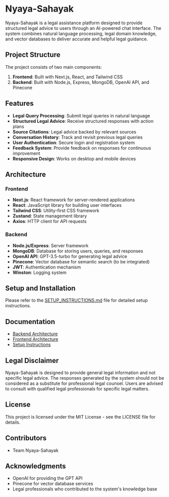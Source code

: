 # Nyaya-Sahayak

Nyaya-Sahayak is a legal assistance platform designed to provide structured legal advice to users through an AI-powered chat interface. The system combines natural language processing, legal domain knowledge, and vector databases to deliver accurate and helpful legal guidance.

## Project Structure

The project consists of two main components:

1. **Frontend**: Built with Next.js, React, and Tailwind CSS
2. **Backend**: Built with Node.js, Express, MongoDB, OpenAI API, and Pinecone

## Features

- **Legal Query Processing**: Submit legal queries in natural language
- **Structured Legal Advice**: Receive structured responses with action plans
- **Source Citations**: Legal advice backed by relevant sources
- **Conversation History**: Track and revisit previous legal queries
- **User Authentication**: Secure login and registration system
- **Feedback System**: Provide feedback on responses for continuous improvement
- **Responsive Design**: Works on desktop and mobile devices

## Architecture

### Frontend

- **Next.js**: React framework for server-rendered applications
- **React**: JavaScript library for building user interfaces
- **Tailwind CSS**: Utility-first CSS framework
- **Zustand**: State management library
- **Axios**: HTTP client for API requests

### Backend

- **Node.js/Express**: Server framework
- **MongoDB**: Database for storing users, queries, and responses
- **OpenAI API**: GPT-3.5-turbo for generating legal advice
- **Pinecone**: Vector database for semantic search (to be integrated)
- **JWT**: Authentication mechanism
- **Winston**: Logging system

## Setup and Installation

Please refer to the [SETUP_INSTRUCTIONS.md](./SETUP_INSTRUCTIONS.md) file for detailed setup instructions.

## Documentation

- [Backend Architecture](./BACKEND_EXPLANATION.md)
- [Frontend Architecture](./FRONTEND_EXPLANATION.md)
- [Setup Instructions](./SETUP_INSTRUCTIONS.md)

## Legal Disclaimer

Nyaya-Sahayak is designed to provide general legal information and not specific legal advice. The responses generated by the system should not be considered as a substitute for professional legal counsel. Users are advised to consult with qualified legal professionals for specific legal matters.

## License

This project is licensed under the MIT License - see the LICENSE file for details.

## Contributors

- Team Nyaya-Sahayak

## Acknowledgments

- OpenAI for providing the GPT API
- Pinecone for vector database services
- Legal professionals who contributed to the system's knowledge base
